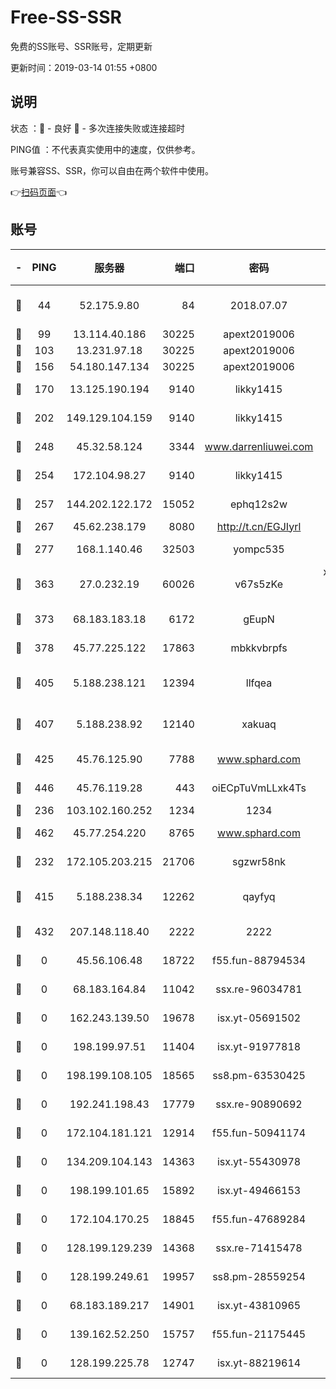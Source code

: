 # Free-SS-SSR

免费的SS账号、SSR账号，定期更新

更新时间：2019-03-14 01:55 +0800

## 说明

状态     ：🙂 - 良好 🙁 - 多次连接失败或连接超时

PING值   ：不代表真实使用中的速度，仅供参考。

账号兼容SS、SSR，你可以自由在两个软件中使用。

👉[扫码页面](https://liesauer.github.io/Free-SS-SSR/)👈

## 账号

|-|PING|服务器|端口|密码|加密方式|区域|
|:----:|:----:|:-----:|-----:|:----:|:----:|:----:|
|🙂|44|52.175.9.80|84|2018.07.07|chacha20-ietf-poly1305|HK|
|🙂|99|13.114.40.186|30225|apext2019006|chacha20|JP|
|🙂|103|13.231.97.18|30225|apext2019006|chacha20|JP|
|🙂|156|54.180.147.134|30225|apext2019006|chacha20|KR|
|🙂|170|13.125.190.194|9140|likky1415|aes-256-cfb|KR|
|🙂|202|149.129.104.159|9140|likky1415|aes-256-cfb|HK|
|🙂|248|45.32.58.124|3344|www.darrenliuwei.com|aes-256-cfb|JP|
|🙂|254|172.104.98.27|9140|likky1415|aes-256-cfb|JP|
|🙂|257|144.202.122.172|15052|ephq12s2w|aes-256-cfb|US|
|🙂|267|45.62.238.179|8080|http://t.cn/EGJIyrl|rc4-md5|CA|
|🙂|277|168.1.140.46|32503|yompc535|aes-256-cfb|AU|
|🙂|363|27.0.232.19|60026|v67s5zKe|xchacha20-ietf-poly1305|HK|
|🙂|373|68.183.183.18|6172|gEupN|aes-256-cfb|SG|
|🙂|378|45.77.225.122|17863|mbkkvbrpfs|aes-256-cfb|GB|
|🙂|405|5.188.238.121|12394|llfqea|chacha20-ietf-poly1305|BR|
|🙂|407|5.188.238.92|12140|xakuaq|chacha20-ietf-poly1305|BR|
|🙂|425|45.76.125.90|7788|www.sphard.com|aes-256-cfb|AU|
|🙂|446|45.76.119.28|443|oiECpTuVmLLxk4Ts|aes-256-cfb|AU|
|🙂|236|103.102.160.252|1234|1234|rc4-md5|JP|
|🙂|462|45.77.254.220|8765|www.sphard.com|aes-256-cfb|SG|
|🙁|232|172.105.203.215|21706|sgzwr58nk|aes-256-cfb|JP|
|🙁|415|5.188.238.34|12262|qayfyq|chacha20-ietf-poly1305|BR|
|🙁|432|207.148.118.40|2222|2222|aes-256-cfb|SG|
|🙁|0|45.56.106.48|18722|f55.fun-88794534|aes-256-cfb|US|
|🙁|0|68.183.164.84|11042|ssx.re-96034781|aes-256-cfb|US|
|🙁|0|162.243.139.50|19678|isx.yt-05691502|aes-256-cfb|US|
|🙁|0|198.199.97.51|11404|isx.yt-91977818|aes-256-cfb|US|
|🙁|0|198.199.108.105|18565|ss8.pm-63530425|aes-256-cfb|US|
|🙁|0|192.241.198.43|17779|ssx.re-90890692|aes-256-cfb|US|
|🙁|0|172.104.181.121|12914|f55.fun-50941174|aes-256-cfb|SG|
|🙁|0|134.209.104.143|14363|isx.yt-55430978|aes-256-cfb|SG|
|🙁|0|198.199.101.65|15892|isx.yt-49466153|aes-256-cfb|US|
|🙁|0|172.104.170.25|18845|f55.fun-47689284|aes-256-cfb|SG|
|🙁|0|128.199.129.239|14368|ssx.re-71415478|aes-256-cfb|SG|
|🙁|0|128.199.249.61|19957|ss8.pm-28559254|aes-256-cfb|SG|
|🙁|0|68.183.189.217|14901|isx.yt-43810965|aes-256-cfb|SG|
|🙁|0|139.162.52.250|15757|f55.fun-21175445|aes-256-cfb|SG|
|🙁|0|128.199.225.78|12747|isx.yt-88219614|aes-256-cfb|SG|
